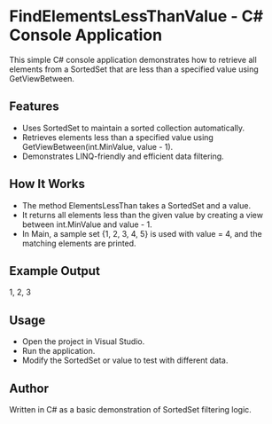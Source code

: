 # FindElementsLessThanValue - C# Console Application

This simple C# console application demonstrates how to retrieve all elements from a SortedSet<int> that are less than a specified value using GetViewBetween.

## Features
- Uses SortedSet<int> to maintain a sorted collection automatically.
- Retrieves elements less than a specified value using GetViewBetween(int.MinValue, value - 1).
- Demonstrates LINQ-friendly and efficient data filtering.

## How It Works
- The method ElementsLessThan takes a SortedSet and a value.
- It returns all elements less than the given value by creating a view between int.MinValue and value - 1.
- In Main, a sample set {1, 2, 3, 4, 5} is used with value = 4, and the matching elements are printed.

## Example Output
1, 2, 3

## Usage
- Open the project in Visual Studio.
- Run the application.
- Modify the SortedSet or value to test with different data.

## Author
Written in C# as a basic demonstration of SortedSet filtering logic.

